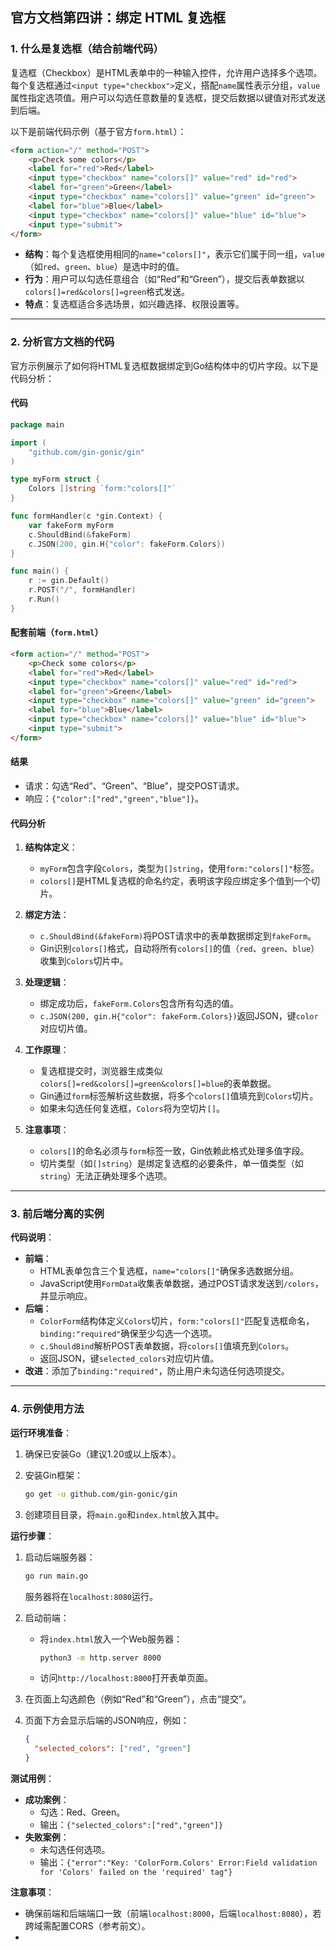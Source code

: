 ## 官方文档第四讲：绑定 HTML 复选框

### 1. 什么是复选框（结合前端代码）

复选框（Checkbox）是HTML表单中的一种输入控件，允许用户选择多个选项。每个复选框通过`<input type="checkbox">`定义，搭配`name`属性表示分组，`value`属性指定选项值。用户可以勾选任意数量的复选框，提交后数据以键值对形式发送到后端。

以下是前端代码示例（基于官方`form.html`）：

```html
<form action="/" method="POST">
    <p>Check some colors</p>
    <label for="red">Red</label>
    <input type="checkbox" name="colors[]" value="red" id="red">
    <label for="green">Green</label>
    <input type="checkbox" name="colors[]" value="green" id="green">
    <label for="blue">Blue</label>
    <input type="checkbox" name="colors[]" value="blue" id="blue">
    <input type="submit">
</form>
```

- **结构**：每个复选框使用相同的`name="colors[]"`，表示它们属于同一组，`value`（如`red`、`green`、`blue`）是选中时的值。
- **行为**：用户可以勾选任意组合（如“Red”和“Green”），提交后表单数据以`colors[]=red&colors[]=green`格式发送。
- **特点**：复选框适合多选场景，如兴趣选择、权限设置等。

---

### 2. 分析官方文档的代码

官方示例展示了如何将HTML复选框数据绑定到Go结构体中的切片字段。以下是代码分析：

#### 代码

```go
package main

import (
    "github.com/gin-gonic/gin"
)

type myForm struct {
    Colors []string `form:"colors[]"`
}

func formHandler(c *gin.Context) {
    var fakeForm myForm
    c.ShouldBind(&fakeForm)
    c.JSON(200, gin.H{"color": fakeForm.Colors})
}

func main() {
    r := gin.Default()
    r.POST("/", formHandler)
    r.Run()
}
```

#### 配套前端（`form.html`）

```html
<form action="/" method="POST">
    <p>Check some colors</p>
    <label for="red">Red</label>
    <input type="checkbox" name="colors[]" value="red" id="red">
    <label for="green">Green</label>
    <input type="checkbox" name="colors[]" value="green" id="green">
    <label for="blue">Blue</label>
    <input type="checkbox" name="colors[]" value="blue" id="blue">
    <input type="submit">
</form>
```

#### 结果

- 请求：勾选“Red”、“Green”、“Blue”，提交POST请求。
- 响应：`{"color":["red","green","blue"]}`。

#### 代码分析

1. **结构体定义**：
   
   - `myForm`包含字段`Colors`，类型为`[]string`，使用`form:"colors[]"`标签。
   - `colors[]`是HTML复选框的命名约定，表明该字段应绑定多个值到一个切片。

2. **绑定方法**：
   
   - `c.ShouldBind(&fakeForm)`将POST请求中的表单数据绑定到`fakeForm`。
   - Gin识别`colors[]`格式，自动将所有`colors[]`的值（`red`、`green`、`blue`）收集到`Colors`切片中。

3. **处理逻辑**：
   
   - 绑定成功后，`fakeForm.Colors`包含所有勾选的值。
   - `c.JSON(200, gin.H{"color": fakeForm.Colors})`返回JSON，键`color`对应切片值。

4. **工作原理**：
   
   - 复选框提交时，浏览器生成类似`colors[]=red&colors[]=green&colors[]=blue`的表单数据。
   - Gin通过`form`标签解析这些数据，将多个`colors[]`值填充到`Colors`切片。
   - 如果未勾选任何复选框，`Colors`将为空切片`[]`。

5. **注意事项**：
   
   - `colors[]`的命名必须与`form`标签一致，Gin依赖此格式处理多值字段。
   - 切片类型（如`[]string`）是绑定复选框的必要条件，单一值类型（如`string`）无法正确处理多个选项。

---

### 3. 前后端分离的实例

**代码说明**：

- **前端**：
  - HTML表单包含三个复选框，`name="colors[]"`确保多选数据分组。
  - JavaScript使用`FormData`收集表单数据，通过POST请求发送到`/colors`，并显示响应。
- **后端**：
  - `ColorForm`结构体定义`Colors`切片，`form:"colors[]"`匹配复选框命名，`binding:"required"`确保至少勾选一个选项。
  - `c.ShouldBind`解析POST表单数据，将`colors[]`值填充到`Colors`。
  - 返回JSON，键`selected_colors`对应切片值。
- **改进**：添加了`binding:"required"`，防止用户未勾选任何选项提交。

---

### 4. 示例使用方法

**运行环境准备**：

1. 确保已安装Go（建议1.20或以上版本）。
2. 安装Gin框架：
   
   ```bash
   go get -u github.com/gin-gonic/gin
   ```
3. 创建项目目录，将`main.go`和`index.html`放入其中。

**运行步骤**：

1. 启动后端服务器：
   
   ```bash
   go run main.go
   ```
   
   服务器将在`localhost:8080`运行。
2. 启动前端：
   - 将`index.html`放入一个Web服务器：
     
     ```bash
     python3 -m http.server 8000
     ```
   - 访问`http://localhost:8000`打开表单页面。
3. 在页面上勾选颜色（例如“Red”和“Green”），点击“提交”。
4. 页面下方会显示后端的JSON响应，例如：
   
   ```json
   {
     "selected_colors": ["red", "green"]
   }
   ```

**测试用例**：

- **成功案例**：
  - 勾选：Red、Green。
  - 输出：`{"selected_colors":["red","green"]}`
- **失败案例**：
  - 未勾选任何选项。
  - 输出：`{"error":"Key: 'ColorForm.Colors' Error:Field validation for 'Colors' failed on the 'required' tag"}`

**注意事项**：

- 确保前端和后端端口一致（前端`localhost:8000`，后端`localhost:8080`），若跨域需配置CORS（参考前文）。
- 